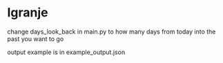 # Igranje

change days_look_back in main.py to how many days from today into the past you want to go

output example is in example_output.json
